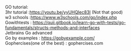 GO tutorial:<br>
3hr tutorial :https://youtu.be/yyUHQIec83I (Not that good)<br>
w3 schools :https://www.w3schools.com/go/index.php<br>
Gowithtests : https://quii.gitbook.io/learn-go-with-tests/go-fundamentals/structs-methods-and-interfaces<br>
Jetbrains Go advanced <br>
Go by examples : https://gobyexample.com/ <br>
Gophercises(one of the best) : gophercises.com
